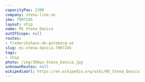 ```yaml
---
capacityPax: 2300
company: stena-line-se
imo: 7907245
layout: ship
name: MS Stena Danica
outOfScope: null
routes:
- frederikshavn-dk-goteborg-se
slug: ms-stena-danica-7907245
tags:
- ship
photo: /img/300px-Stena_Danica.jpg
unknownRoutes: null
wikipediaUrl: https://en.wikipedia.org/wiki/MS_Stena_Danica
---
```

